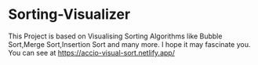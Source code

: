 # Sorting-Visualizer
This Project is based on Visualising Sorting Algorithms like Bubble Sort,Merge Sort,Insertion Sort and many more. I hope it may fascinate you. 
You can see at https://accio-visual-sort.netlify.app/
